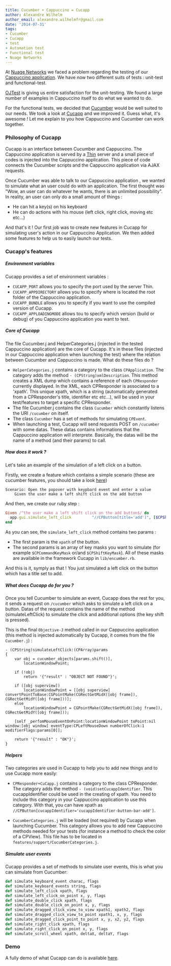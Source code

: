 ```yaml
---
title: Cucumber + Cappuccino = Cucapp
author: Alexandre Wilhelm
author_email: alexandre.wilhelmfr@gmail.com
date: '2014-07-31'
tags:
- Cucumber
- Cucapp
- test
- Automation test
- Functional test
- Nuage Networks
---
```


At [Nuage Networks](http://www.nuagenetworks.net) we faced a problem regarding the testing of our [Cappuccino application](http://www.cappuccino-project.org/blog/2014/07/cappuccino-in-action-nuage-networks.html). We have now two different suits of tests : unit-test and functional-test.

[OJTest](https://github.com/cappuccino/OJTest) is giving us entire satisfaction for the unit-testing. We found a large number of examples in Cappuccino itself to do what we wanted to do.

For the functional tests, we decided that [Cucumber](http://cukes.info) would be well suited to our needs. We took a look at [Cucapp](https://github.com/cappuccino/cucapp) and we improved it. Guess what, it's awesome ! Let me explain to you how Cappuccino and Cucumber can work together.

### Philosophy of Cucapp

Cucapp is an interface between Cucumber and Cappuccino. The Cappuccino application is served by a [Thin](http://code.macournoyer.com/thin/) server and a small piece of codes is injected into the Cappuccino application. This piece of code connects the Cucumber scripts and the Cappuccino application via AJAX requests.

Once Cucumber was able to talk to our Cappuccino application , we wanted to simulate what an user could do with an application. The first thought was "Wow, an user can do whatever he wants, there is an unlimited possibility". In reality, an user can only do a small amount of things :

* He can hit a key(s) on his keyboard
* He can do actions with his mouse (left click, right click, moving etc etc...)

And that's it ! Our first job was to create new features in Cucapp for simulating user's action in our Cappuccino Application. We then added some features to help us to easily launch our tests.

### Cucapp's features

##### Environment variables

Cucapp provides a set of environment variables :

* `CUCAPP_PORT` allows you to specify the port used by the server Thin.
* `CUCAPP_APPDIRECTORY` allows you to specify where is located the root folder of the Cappuccino application.
* `CUCAPP_BUNDLE` allows you to specify if you want to use the compiled version of Cucapp.
* `CUCAPP_APPLOADINGMODE` allows tou to specify which version (build or debug) of you Cappuccino application you want to test.

##### Core of Cucapp

The file Cucumber.j and HelperCategories.j (injected in the tested Cappuccino application) are the core of Cucapp. It's in these files (injected in our Cappuccino application when launching the test) where the relation between Cucumber and Cappuccino is made. What do these files do ?

- `HelperCategories.j` contains a category to the class `CPApplication`. The category adds the method `- (CPString)xmlDescription`. This method creates a XML dump which contains a reference of each `CPResponder` currently displayed. In the XML, each CPResponder is associated to a 'xpath'. This unique xpath, which is a string (automatically generated from a CPResponder's title, identifier etc etc...), will be used in your test/features to target a specific CPResponder.
- The file Cucumber.j contains the class `Cucumber` which constantly listens the URI `/cucumber` on itself.
- The class `Cucumber` has a set of methods for simulating `CPEvent`.
- When launching a test, Cucapp will send requests POST on `/cucumber` with some datas. These datas contains informations that the Cappuccino application will interprete. Basically, the datas will be the name of a method (and their params) to call.

##### How does it work ?

Let's take an example of the simulation of a left click on a button.

Firstly, we create a feature which contains a simple scenario (these are cucumber features, you should take a look [here](https://github.com/cucumber/cucumber/wiki/Feature-Introduction))

```
Scenario: Open the popover with keypbard event and enter a value
    Given the user make a left shift click on the add button
```

And then, we create our ruby step :

```ruby
Given /^the user make a left shift click on the add button$/ do
  app.gui.simulate_left_click         "//CPButton[title='add']", [$CPShiftKeyMask]
end
```

As you can see, the `simulate_left_click` method contains two params :

- The first param is the `xpath` of the button.
- The second params is an array of key masks you want to simulate (for example `$CPCommandKeyMask` or/and `$CPShiftKeyMask`). All of these masks are available in the framework Cucapp in `lib/encumber.rb`.

And this is it, symply as that ! You just simulated a left click on the button which has a title set to add.

##### What does Cucapp do for you ?

Once you tell Cucumber to simulate an event, Cucapp does the rest for you, it sends a request on `/cucumber` which asks to simulate a left click on a button. Datas of the request contains the name of the method (simulateLeftClick) to simulate the click and additional options (the key shift is pressed).

This is the final `Objective-J` method called in our Cappuccino application (this method is injected automatically by Cucapp, it comes from the file `Cucumber.j`) :

```obj-j
- (CPString)simulateLeftClick:(CPArray)params
{
    var obj = cucumber_objects[params.shift()],
        locationWindowPoint;

    if (!obj)
        return '{"result" : "OBJECT NOT FOUND"}';

    if ([obj superview])
        locationWindowPoint = [[obj superview] convertPointToBase:CGPointMake(CGRectGetMidX([obj frame]), CGRectGetMidY([obj frame]))];
    else
        locationWindowPoint = CGPointMake(CGRectGetMidX([obj frame]), CGRectGetMidY([obj frame]));

    [self _perfomMouseEventOnPoint:locationWindowPoint toPoint:nil window:[obj window] eventType:CPLeftMouseDown numberOfClick:1 modifierFlags:params[0]];

    return '{"result" : "OK"}';
}
```

##### Helpers

Two categories are used in Cucapp to help you to add new things and to use Cucapp more easily:

- `CPResponder+CuCapp.j` contains a category to the class CPResponder. The category adds the method `- (void)setCucappIdentifier`. This cucappIdentifier could be used in the creating of xpath. You need to include this category in your Cappuccino application to use this category. With that, you can have xpath as `//CPButton[cucappIdentifier='cucappIdentifier-button-bar-add']`.

- `CucumberCategories.j` will be loaded (not required) by Cucapp when launching Cucumber. This category allows you to add new Cappuccino methods needed for your tests (for instance a method to check the color of a CPView). This file has to be located in `features/support/CucumberCategories.j`.

##### Simulate user events

Cucapp provides a set of methods to simulate user events, this is what you can simulate from Cucumber:

```ruby
def simulate_keyboard_event charac, flags
def simulate_keyboard_events string, flags
def simulate_left_click xpath, flags
def simulate_left_click_on_point x, y, flags
def simulate_double_click xpath, flags
def simulate_double_click_on_point x, y, flags
def simulate_dragged_click_view_to_view xpath1, xpath2, flags
def simulate_dragged_click_view_to_point xpath1, x, y, flags
def simulate_dragged_click_point_to_point x, y, x2, y2, flags
def simulate_right_click xpath, flags
def simulate_right_click_on_point x, y, flags
def simulate_scroll_wheel xpath, deltaX, deltaY, flags
```

### Demo

A fully demo of what Cucapp can do is available [here](https://github.com/Dogild/Cucapp-demo).

